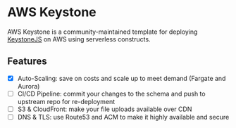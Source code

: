 # AWS Keystone

AWS Keystone is a community-maintained template for deploying [KeystoneJS](https://keystonejs.com/) on AWS using serverless constructs.

## Features
- [x] Auto-Scaling: save on costs and scale up to meet demand (Fargate and Aurora)
- [ ] CI/CD Pipeline: commit your changes to the schema and push to upstream repo for re-deployment
- [ ] S3 & CloudFront: make your file uploads available over CDN
- [ ] DNS & TLS: use Route53 and ACM to make it highly available and secure
